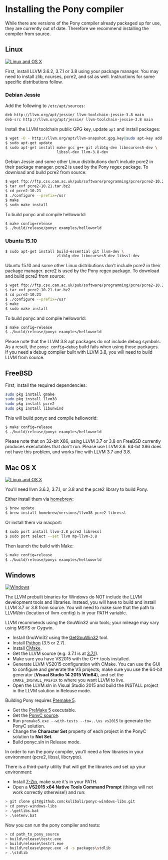 # Installing the Pony compiler

While there are versions of the Pony compiler already packaged up for use, they
are currently out of date. Therefore we recommend installing the compiler from
source.

## Linux 
[![Linux and OS X](https://travis-ci.org/ponylang/ponyc.svg?branch=master)](https://travis-ci.org/ponylang/ponyc)

First, install LLVM 3.6.2, 3.7.1 or 3.8 using your package manager. You may 
need to install zlib, ncurses, pcre2, and ssl as well. Instructions for some
specific distributions follow.

### Debian Jessie

Add the following to `/etc/apt/sources`:

```bash
deb http://llvm.org/apt/jessie/ llvm-toolchain-jessie-3.8 main
deb-src http://llvm.org/apt/jessie/ llvm-toolchain-jessie-3.8 main
```

Install the LLVM toolchain public GPG key, update `apt` and install
packages:

```bash
$ wget -O - http://llvm.org/apt/llvm-snapshot.gpg.key|sudo apt-key add -
$ sudo apt-get update
$ sudo apt-get install make gcc g++ git zlib1g-dev libncurses5-dev \
                       libssl-dev llvm-3.8-dev
```

Debian Jessie and some other Linux distributions don't include pcre2 in their
package manager. pcre2 is used by the Pony regex package. To download and
build pcre2 from source:

```bash
$ wget ftp://ftp.csx.cam.ac.uk/pub/software/programming/pcre/pcre2-10.21.tar.bz2
$ tar xvf pcre2-10.21.tar.bz2
$ cd pcre2-10.21
$ ./configure --prefix=/usr
$ make
$ sudo make install
```

To build ponyc and compile helloworld:

```bash
$ make config=release
$ ./build/release/ponyc examples/helloworld
```

### Ubuntu 15.10

```bash
$ sudo apt-get install build-essential git llvm-dev \
                       zlib1g-dev libncurses5-dev libssl-dev
```

Ubuntu 15.10 and some other Linux distributions don't include pcre2 in their
package manager. pcre2 is used by the Pony regex package. To download and
build pcre2 from source:

```bash
$ wget ftp://ftp.csx.cam.ac.uk/pub/software/programming/pcre/pcre2-10.21.tar.bz2
$ tar xvf pcre2-10.21.tar.bz2
$ cd pcre2-10.21
$ ./configure --prefix=/usr
$ make
$ sudo make install
```

To build ponyc and compile helloworld:

```bash
$ make config=release
$ ./build/release/ponyc examples/helloworld
```

Please note that the LLVM 3.8 apt packages do not include debug symbols. As a 
result, the `ponyc config=debug` build fails when using those packages. If you 
need a debug compiler built with LLVM 3.8, you will need to build LLVM from 
source.

## FreeBSD

First, install the required dependencies:

```bash
sudo pkg install gmake
sudo pkg install llvm38
sudo pkg install pcre2
sudo pkg install libunwind
```

This will build ponyc and compile helloworld:

```bash
$ make config=release
$ ./build/release/ponyc examples/helloworld
```

Please note that on 32-bit X86, using LLVM 3.7 or 3.8 on FreeBSD currently 
produces executables that don't run. Please use LLVM 3.6. 64-bit X86 does not 
have this problem, and works fine with LLVM 3.7 and 3.8.

## Mac OS X 
[![Linux and OS X](https://travis-ci.org/ponylang/ponyc.svg?branch=master)](https://travis-ci.org/ponylang/ponyc)

You'll need llvm 3.6.2, 3.7.1, or 3.8 and the pcre2 library to build Pony.

Either install them via [homebrew](http://brew.sh):

```bash
$ brew update
$ brew install homebrew/versions/llvm38 pcre2 libressl
```

Or install them via macport:

```bash
$ sudo port install llvm-3.8 pcre2 libressl
$ sudo port select --set llvm mp-llvm-3.8
```

Then launch the build with Make:

```bash
$ make config=release
$ ./build/release/ponyc examples/helloworld
```

## Windows 
[![Windows](https://ci.appveyor.com/api/projects/status/kckam0f1a1o0ly2j?svg=true)](https://ci.appveyor.com/project/sylvanc/ponyc)

The LLVM prebuilt binaries for Windows do NOT include the LLVM development 
tools and libraries. Instead, you will have to build and install LLVM 3.7 or 
3.8 from source. You will need to make sure that the path to LLVM/bin (location 
of llvm-config) is in your PATH variable.

LLVM recommends using the GnuWin32 unix tools; your mileage may vary using 
MSYS or Cygwin.

- Install GnuWin32 using the [GetGnuWin32](http://getgnuwin32.sourceforge.net/) 
  tool.
- Install [Python](https://www.python.org/downloads/release/python-351/) (3.5 or 
  2.7).
- Install [CMake](https://cmake.org/download/).
- Get the LLVM source (e.g. 3.7.1 is 
  at [3.7.1](http://llvm.org/releases/3.7.1/llvm-3.7.1.src.tar.xz)).
- Make sure you have VS2015 with the C++ tools installed.
- Generate LLVM VS2015 configuration with CMake. You can use the GUI to 
  configure and generate the VS projects; make sure you use the 64-bit 
  generator (**Visual Studio 14 2015 Win64**), and set the 
  `CMAKE_INSTALL_PREFIX` to where you want LLVM to live.
- Open the LLVM.sln in Visual Studio 2015 and build the INSTALL project in 
  the LLVM solution in Release mode.

Building Pony requires [Premake 5](https://premake.github.io).

- Get the [PreMake 5](https://premake.github.io/download.html#v5) executable.
- Get the [PonyC source](https://github.com/ponylang/ponyc).
- Run `premake5.exe --with-tests --to=..\vs vs2015` to generate the PonyC
  solution.
- Change the **Character Set** property of each project in the PonyC solution
  to **Not Set**.
- Build ponyc.sln in Release mode.

In order to run the pony compiler, you'll need a few libraries in your 
environment (pcre2, libssl, libcrypto). 

There is a third-party utility that will get the libraries and set up your 
environment:

- Install [7-Zip](http://www.7-zip.org/a/7z1514-x64.exe), make sure it's in 
  your PATH.
- Open a **VS2015 x64 Native Tools Command Prompt** (things will not work 
  correctly otherwise!) and run:

```bash
> git clone git@github.com:kulibali/ponyc-windows-libs.git
> cd ponyc-windows-libs
> .\getlibs.bat
> .\setenv.bat
```

Now you can run the pony compiler and tests:

```bash
> cd path_to_pony_source
> build\release\testc.exe
> build\release\testrt.exe
> build\release\ponyc.exe -d -s packages\stdlib
> .\stdlib
```
